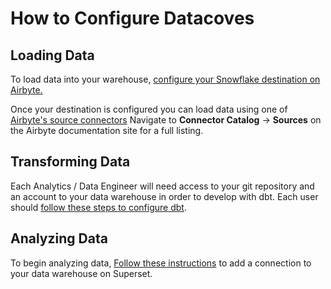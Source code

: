# How to Configure Datacoves

## Loading Data <!-- {docsify-ignore} -->

To load data into your warehouse, [configure your Snowflake destination on Airbyte.](https://docs.airbyte.com/integrations/destinations/snowflake)

Once your destination is configured you can load data using one of [Airbyte's source connectors](https://docs.airbyte.com/quickstart/add-a-source) Navigate to **Connector Catalog** -> **Sources** on the Airbyte documentation site for a full listing.

## Transforming Data <!-- {docsify-ignore} -->

Each Analytics / Data Engineer will need access to your git repository and an account to your data warehouse in order to develop with dbt. Each user should [follow these steps to configure dbt](/how-tos/datacoves/transform.md).

## Analyzing Data <!-- {docsify-ignore} -->

To begin analyzing data, [Follow these instructions](/how-tos/datacoves/analyze.md) to add a connection to your data warehouse on Superset.
